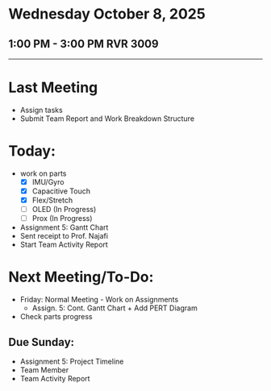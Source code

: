 # Wednesday October 8, 2025
## 1:00 PM - 3:00 PM RVR 3009
--- 
# Last Meeting
- Assign tasks
- Submit Team Report and Work Breakdown Structure
# Today:
- work on parts
    - [x] IMU/Gyro
    - [x] Capacitive Touch
    - [x] Flex/Stretch 
    - [ ] OLED (In Progress)
    - [ ] Prox (In Progress) 
- Assignment 5: Gantt Chart
- Sent receipt to Prof. Najafi
- Start Team Activity Report
# Next Meeting/To-Do:
- Friday: Normal Meeting - Work on Assignments
    - Assign. 5: Cont. Gantt Chart + Add PERT Diagram
- Check parts progress
## Due Sunday:
- Assignment 5: Project Timeline
- Team Member 
- Team Activity Report
